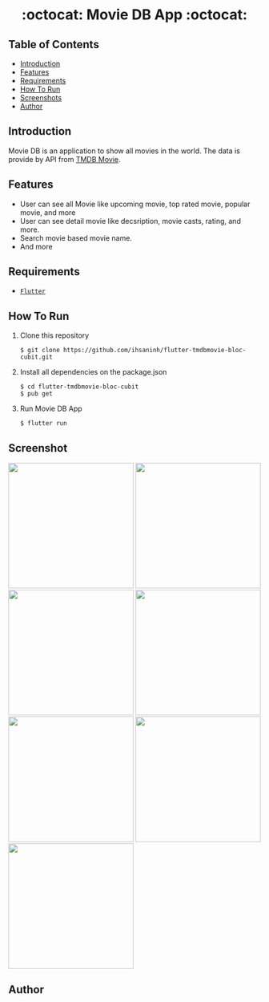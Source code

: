 <h1 align="center">:octocat: Movie DB App :octocat:</h1>

## Table of Contents

- [Introduction](#introduction)
- [Features](#features)
- [Requirements](#requirements)
- [How To Run](howtorun)
- [Screenshots](#screenshots)
- [Author](#author)

## Introduction
Movie DB is an application to show all movies in the world. The data is provide by API from <a href="https://www.themoviedb.org/documentation/api">TMDB Movie</a>.


## Features
* User can see all Movie like upcoming movie, top rated movie, popular movie, and more
* User can see detail movie like decsription, movie casts, rating, and more.
* Search movie based movie name.
* And more

## Requirements
* [`Flutter`](http://flutter.dev/) 


## How To Run

1. Clone this repository
   ```
   $ git clone https://github.com/ihsaninh/flutter-tmdbmovie-bloc-cubit.git
   ```
2. Install all dependencies on the package.json
   ```
   $ cd flutter-tmdbmovie-bloc-cubit
   $ pub get
   ```
3. Run Movie DB App

   ```
   $ flutter run
   ```

## Screenshot
<div>
    <img width="250" src="https://github.com/ihsaninh/flutter-tmdbmovie-bloc-cubit/blob/master/screenshoots/ss1.jpg">
    <img width="250" src="https://github.com/ihsaninh/flutter-tmdbmovie-bloc-cubit/blob/master/screenshoots/ss2.jpg">  
    <img width="250" src="https://github.com/ihsaninh/flutter-tmdbmovie-bloc-cubit/blob/master/screenshoots/ss3.jpg">
    <img width="250" src="https://github.com/ihsaninh/flutter-tmdbmovie-bloc-cubit/blob/master/screenshoots/ss4.jpg">
    <img width="250" src="https://github.com/ihsaninh/flutter-tmdbmovie-bloc-cubit/blob/master/screenshoots/ss5.jpg">
    <img width="250" src="https://github.com/ihsaninh/flutter-tmdbmovie-bloc-cubit/blob/master/screenshoots/ss6.jpg">
    <img width="250" src="https://github.com/ihsaninh/flutter-tmdbmovie-bloc-cubit/blob/master/screenshoots/ss7.jpg">
</div>


## Author
<!-- <center>
  <table>
    <tr>
      <td align="center">
        <a href="https://github.com/ihsaninh">
          <img width="100" src="https://avatars0.githubusercontent.com/u/24758414?s=460&v=4" alt="Ihsan Nurul Habib"><br/>
          <sub><b>Ihsan Nurul Habib</b></sub>
        </a>
      </td>
    </tr>
  </table>
</center> -->
